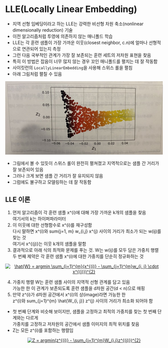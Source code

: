 # LLE(Locally Linear Embedding)
- 지역 선형 임베딩이라고 하는 LLE는 강력한 비선형 차원 축소(nonlinear dimensionally reduction) 기술
- 이전 알고리즘처럼 투영에 의존하지 않는 매니폴드 학습
- LLE는 각 훈련 샘플이 가장 가까운 이웃(closest neighbor, c.n)에 얼마나 선형적으로 연관되어 있는지 측정
- 그런 다음 국부적인 관계가 가장 잘 보존되는 훈련 세트의 저차원 표현을 찾음
- 특히 이 방법은 잡음이 너무 많지 않는 경우 꼬인 매니폴드를 펼치는 데 잘 작동함
- 사이킷런의 `LocallyLinearEmbedding`을 사용해 스위스 롤을 펼침
- 아래 그림처럼 펼칠 수 있음

![img](https://github.com/koni114/Machine-Learning/blob/master/img/LLE.JPG)

- 그림에서 볼 수 있듯이 스위스 롤이 완전히 펼쳐졌고 지역적으로는 샘플 간 거리가 잘 보존되어 있음
- 그러나 크게 보면 샘플 간 거리가 잘 유지되지 않음
- 그럼에도 불구하고 모델링하는 데 잘 작동함  

## LLE 이론
1. 먼저 알고리즘이 각 훈련 샘플 x^(i)에 대해 가장 가까운 k개의 샘플을 찾음  
   여기서의 k는 하이퍼파라미터 
2. 이 이웃에 대한 선형함수로 x^(i)를 재구성함  
   다시 말하면 x^(i)와 sum{j=1, m} w_{i,j} x^(j) 사이의 거리가 최소가 되는 w(ij)를 찾는 것  
   여기서 x^{(j)}는 이웃 k개의 샘플을 말함
3. 결과적으로 아래 식의 최적화 문제를 푸는 것. W는 w(ij)를 모두 담은 가중치 행렬  
   두 번째 제약은 각 훈련 샘플 x^(i)에 대한 가중치를 단순히 정규화하는 것

<p align = 'center'><a href="https://www.codecogs.com/eqnedit.php?latex=\hat{W}&space;=&space;argmin&space;\sum_{i=1}^{m}(x^{(i)}&space;-&space;\sum_{j=1}^{m}w_{i,&space;j}&space;\cdot&space;x^{(j)})^{2}" target="_blank"><img src="https://latex.codecogs.com/gif.latex?\hat{W}&space;=&space;argmin&space;\sum_{i=1}^{m}(x^{(i)}&space;-&space;\sum_{j=1}^{m}w_{i,&space;j}&space;\cdot&space;x^{(j)})^{2}" title="\hat{W} = argmin \sum_{i=1}^{m}(x^{(i)} - \sum_{j=1}^{m}w_{i, j} \cdot x^{(j)})^{2}" /></a></p>

4. 가중치 행렬 W는 훈련 샘플 사이의 지역적 선형 관계를 담고 있음  
  가능한 한 이 관계가 보존되도록 훈련 샘플을 d차원 공간(d < n)으로 매핑
5. 만약 z^(i)가 d차원 공간에서 x^(i)의 상(image)라면 가능한 한  
   z^(i)와 sum_{j=1}^{m} \hat{W_{i, j}} z^(j) 사이의 거리가 최소화 되어야 함
- 첫 번째 단계와 비슷해 보이지만, 샘플을 고정하고 최적의 가중치를 찾는 첫 번째 단계와는 다르게  
  가중치를 고정하고 저차원의 공간에서 샘플 이미지의 최적 위치를 찾음
- Z는 모든 z^(i)를 포함하는 행렬임

<p align = 'center'><a href="https://www.codecogs.com/eqnedit.php?latex=Z&space;=&space;argmin(z^{(i)}&space;-&space;\sum_{j=1}^{m}W_{i,j}z^{(j)})^{2}" target="_blank"><img src="https://latex.codecogs.com/gif.latex?Z&space;=&space;argmin(z^{(i)}&space;-&space;\sum_{j=1}^{m}W_{i,j}z^{(j)})^{2}" title="Z = argmin(z^{(i)} - \sum_{j=1}^{m}W_{i,j}z^{(j)})^{2}" /></a></p>
